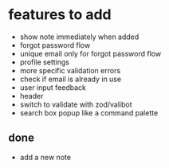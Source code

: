 # features to add

- show note immediately when added
- forgot password flow
- unique email only for forgot password flow
- profile settings
- more specific validation errors
- check if email is already in use
- user input feedback
- header
- switch to validate with zod/valibot
- search box popup like a command palette

## done

- add a new note
